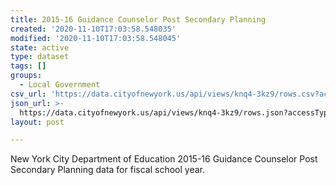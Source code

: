 ```yaml
---
title: 2015-16 Guidance Counselor Post Secondary Planning
created: '2020-11-10T17:03:58.548035'
modified: '2020-11-10T17:03:58.548045'
state: active
type: dataset
tags: []
groups:
  - Local Government
csv_url: 'https://data.cityofnewyork.us/api/views/knq4-3kz9/rows.csv?accessType=DOWNLOAD'
json_url: >-
  https://data.cityofnewyork.us/api/views/knq4-3kz9/rows.json?accessType=DOWNLOAD
layout: post

---
```

New York City Department of Education 2015-16 Guidance Counselor Post Secondary Planning data for fiscal school year.

